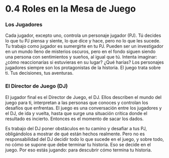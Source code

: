 # 0.4 Roles en la Mesa de Juego

### Los Jugadores

Cada jugador, excepto uno, controla un personaje jugador (PJ). Tú decides lo que tu PJ piensa y siente, lo que dice y hace, pero no lo que les sucede. Tu trabajo como jugador es sumergirte en tu PJ. Pueden ser un investigador en un mundo lleno de misterios oscuros, pero en el fondo siguen siendo una persona con sentimientos y sueños, al igual que tú. Intenta imaginar: ¿cómo reaccionarías si estuvieras en su lugar? ¿Qué harías? Los personajes jugadores siempre son los protagonistas de la historia. El juego trata sobre ti. Tus decisiones, tus aventuras.

### El Director de Juego (DJ)

El jugador final es el Director de Juego, el DJ. Ellos describen el mundo del juego para ti, interpretan a las personas que conoces y controlan los desafíos que enfrentas. El juego es una conversación entre los jugadores y el DJ, de ida y vuelta, hasta que surge una situación crítica donde el resultado es incierto. Entonces es el momento de sacar los dados.

Es trabajo del DJ poner obstáculos en tu camino y desafiar a tus PJ, obligándolos a mostrar de qué están hechos realmente. Pero no es responsabilidad del DJ decidir todo lo que sucede en el juego, y sobre todo, no cómo se supone que debe terminar tu historia. Eso se decide en el juego. Por eso estás jugando: para descubrir cómo termina tu historia.
